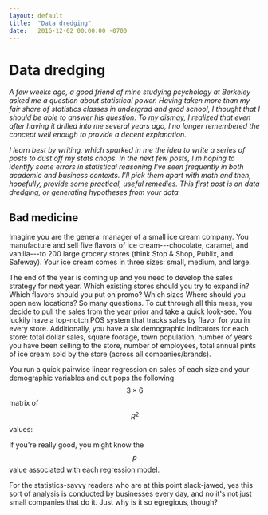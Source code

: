 ```yaml
---
layout: default
title:  "Data dredging"
date:   2016-12-02 00:00:00 -0700
---
```


Data dredging
=============

_A few weeks ago, a good friend of mine studying psychology at Berkeley asked me a question about statistical power. Having taken more than my fair share of statistics classes in undergrad and grad school, I thought that I should be able to answer his question. To my dismay, I realized that even after having it drilled into me several years ago, I no longer remembered the concept well enough to provide a decent explanation._

_I learn best by writing, which sparked in me the idea to write a series of posts to dust off my stats chops. In the next few posts, I'm hoping to identify some errors in statistical reasoning I've seen frequently in both academic and business contexts. I'll pick them apart with math and then, hopefully, provide some practical, useful remedies. This first post is on data dredging, or generating hypotheses from your data._

Bad medicine
------------

Imagine you are the general manager of a small ice cream company. You manufacture and sell five flavors of ice cream---chocolate, caramel, and vanilla---to 200 large grocery stores (think Stop & Shop, Publix, and Safeway). Your ice cream comes in three sizes: small, medium, and large.

The end of the year is coming up and you need to develop the sales strategy for next year. Which existing stores should you try to expand in? Which flavors should you put on promo? Which sizes Where should you open new locations? So many questions. To cut through all this mess, you decide to pull the sales from the year prior and take a quick look-see. You luckily have a top-notch POS system that tracks sales by flavor for you in every store. Additionally, you have a six demographic indicators for each store: total dollar sales, square footage, town population, number of years you have been selling to the store, number of employees, total annual pints of ice cream sold by the store (across all companies/brands). 

You run a quick pairwise linear regression on sales of each size and your demographic variables and out pops the following $$ 3 \times 6 $$ matrix of $$R^2$$ values:

If you're really good, you might know the $$p$$ value associated with each regression model.

For the statistics-savvy readers who are at this point slack-jawed, yes this sort of analysis is conducted by businesses every day, and no it's not just small companies that do it. Just why is it so egregious, though?



<!-- Last week, my parents were in town. My mom is an endocrinologist who does a fair bit of reading and editing journal articles. She was describing to me an article she had recently read in which the researchers presented results of a new type of hormonal intervention for patients with a rare disease. At the beginning and end of the study, they had the study participants take a psychological quetsionnaire comprised of seven psychological indicators and tested them on seven biomarkers. They then measured the change in each of these indicators and    -->